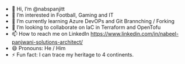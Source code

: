 - 👋 Hi, I’m @nabspanjitt
- 👀 I’m interested in Football, Gaming and IT
- 🌱 I’m currently learning Azure DevOPs and Git Brannching / Forking
- 💞️ I’m looking to collaborate on IaC in Terraform and OpenTofu
- 📫 How to reach me on LinkedIn https://www.linkedin.com/in/nabeel-panjwani-solutions-architect/
- 😄 Pronouns: He / Him
- ⚡ Fun fact: I can trace my heritage to 4 continents.


